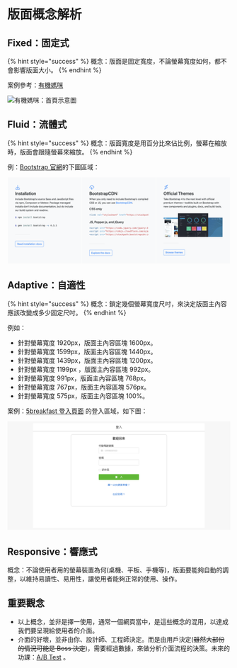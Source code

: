 # 版面概念解析

## Fixed：固定式

{% hint style="success" %}
概念：版面是固定寬度，不論螢幕寬度如何，都不會影響版面大小。
{% endhint %}

案例參考：[有機媽咪](http://www.naturalmammy.com/)

![&#x6709;&#x6A5F;&#x5ABD;&#x54AA;&#xFF1A;&#x9996;&#x9801;&#x793A;&#x610F;&#x5716;](../.gitbook/assets/naturalmammy.png)

## Fluid：流體式

{% hint style="success" %}
概念：版面寬度是用百分比來佔比例，螢幕在縮放時，版面會跟隨螢幕來縮放。
{% endhint %}

例：[Bootstrap 官網](https://getbootstrap.com/)的下圖區域：

![](../.gitbook/assets/bs_demo_fluid.png)

## Adaptive：自適性

{% hint style="success" %}
概念：鎖定幾個螢幕寬度尺吋，來決定版面主內容應該改變成多少固定尺吋。
{% endhint %}

例如：

* 針對螢幕寬度 1920px，版面主內容區塊 1600px。
* 針對螢幕寬度 1599px，版面主內容區塊 1440px。
* 針對螢幕寬度 1439px，版面主內容區塊 1200px。 
* 針對螢幕寬度 1199px ，版面主內容區塊 992px。
* 針對螢幕寬度 991px，版面主內容區塊 768px。
* 針對螢幕寬度 767px，版面主內容區塊 576px。
* 針對螢幕寬度 575px，版面主內容區塊 100%。

案例：[5breakfast 登入頁面](https://5breakfast.com/login) 的登入區域，如下圖：

![](../.gitbook/assets/5breakfast_login.png)

## Responsive：響應式

概念：不論使用者用的螢幕裝置為何\(桌機、平板、手機等\)，版面要能夠自動的調整，以維持易讀性、易用性，讓使用者能夠正常的使用、操作。

## 重要觀念

* 以上概念，並非是擇一使用，通常一個網頁當中，是這些概念的混用，以達成我們要呈現給使用者的介面。
* 介面的好壞，並非由你、設計師、工程師決定。而是由用戶決定\(~~雖然大部份的情況可能是 Boss 決定~~\)，需要經過數據，來做分析介面流程的決策。未來的功課：[A/B Test](https://support.google.com/optimize/answer/6211930?hl=en&ref_topic=6197696) 。

